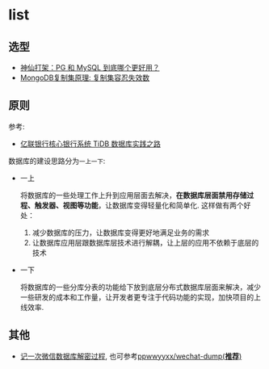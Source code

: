 # list
## 选型
- [神仙打架：PG 和 MySQL 到底哪个更好用？](https://www.tuicool.com/articles/AFJ3YnR)
- [MongoDB复制集原理: 复制集容忍失效数](https://developer.aliyun.com/article/64)

## 原则
参考:
- [亿联银行核心银行系统 TiDB 数据库实践之路](https://www.chainnews.com/articles/164828284690.htm)

数据库的建设思路分为`一上一下`:
- 一上

	将数据库的一些处理工作上升到应用层面去解决，**在数据库层面禁用存储过程、触发器、视图等功能**，让数据库变得轻量化和简单化. 这样做有两个好处：
	1. 减少数据库的压力，让数据库变得更好地满足业务的需求
	1. 让数据库应用层跟数据库层技术进行解耦，让上层的应用不依赖于底层的技术

- 一下

	将数据库的一些分库分表的功能给下放到底层分布式数据库层面来解决，减少一些研发的成本和工作量，让开发者更专注于代码功能的实现，加快项目的上线效率.

## 其他
- [记一次微信数据库解密过程](https://www.freebuf.com/articles/endpoint/195107.html), 也可参考[ppwwyyxx/wechat-dump(**推荐**)](https://github.com/ppwwyyxx/wechat-dump)